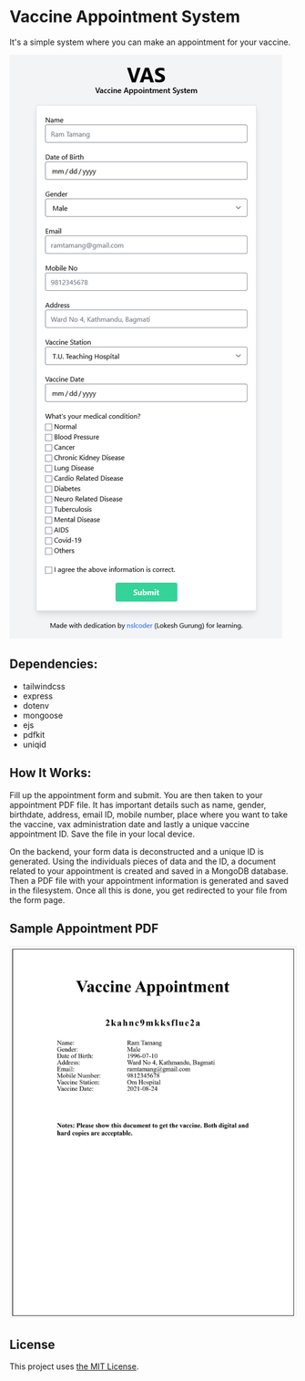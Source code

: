 # Vaccine Appointment System

It's a simple system where you can make an appointment for your vaccine. 

![VAS Form](https://github.com/nslcoder/vaccine-appointment-system/blob/main/screenshots/VAS.png)

## Dependencies: 

- tailwindcss
- express
- dotenv
- mongoose
- ejs
- pdfkit
- uniqid

## How It Works:

Fill up the appointment form and submit. You are then taken to your appointment PDF file. It has important details such as name, gender, birthdate, address, email ID, mobile number, place where you want to take the vaccine, vax administration date and lastly a unique vaccine appointment ID. Save the file in your local device.

On the backend, your form data is deconstructed and a unique ID is generated. Using the individuals pieces of data and the ID, a document related to your appointment is created and saved in a MongoDB database. Then a PDF file with your appointment information is generated and saved in the filesystem. Once all this is done, you get redirected to your file from the form page.


## Sample Appointment PDF
![Sample Appointment PDF](https://github.com/nslcoder/vaccine-appointment-system/blob/main/screenshots/sample-vax-appointment.png)

## License
This project uses [the MIT License](https://github.com/nslcoder/vaccine-appointment-system/blob/main/LICENSE.md).